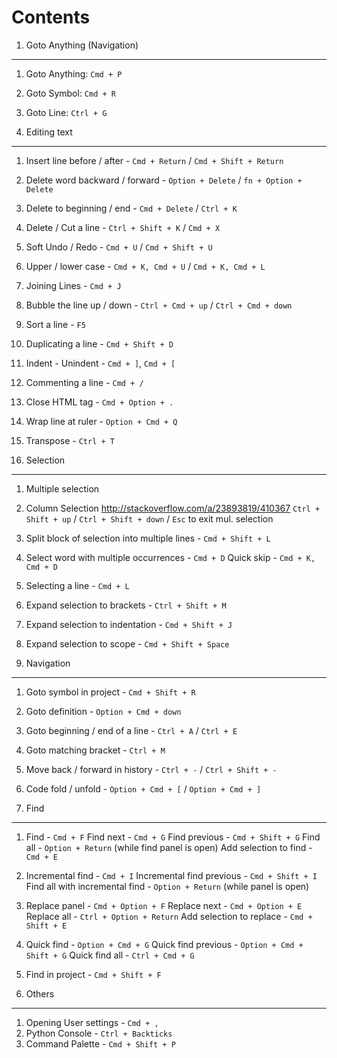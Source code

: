 Contents
=========

1. Goto Anything (Navigation)
------------------------------

1. Goto Anything: `Cmd + P`
2. Goto Symbol: `Cmd + R`
3. Goto Line: `Ctrl + G`

2. Editing text
----------------

1.  Insert line before / after - `Cmd + Return` / `Cmd + Shift + Return`
2.  Delete word backward / forward - `Option + Delete` / `fn + Option + Delete`
3.  Delete to beginning / end - `Cmd + Delete` / `Ctrl + K`
4.  Delete / Cut a line - `Ctrl + Shift + K` / `Cmd + X`
5.  Soft Undo / Redo - `Cmd + U` / `Cmd + Shift + U`
6.  Upper / lower case - `Cmd + K, Cmd + U` / `Cmd + K, Cmd + L`
7.  Joining Lines - `Cmd + J`
8.  Bubble the line up / down - `Ctrl + Cmd + up` / `Ctrl + Cmd + down`
9.  Sort a line - `F5`
10. Duplicating a line - `Cmd + Shift + D`
11. Indent - Unindent - `Cmd + ]`, `Cmd + [`
12. Commenting a line - `Cmd + /`
13. Close HTML tag - `Cmd + Option + .`
14. Wrap line at ruler - `Option + Cmd + Q`
15. Transpose - `Ctrl + T`

3. Selection
-------------

1. Multiple selection
2. Column Selection
     http://stackoverflow.com/a/23893819/410367
     `Ctrl + Shift + up` / `Ctrl + Shift + down` / `Esc` to exit mul. selection
3. Split block of selection into multiple lines - `Cmd + Shift + L`
4. Select word with multiple occurrences - `Cmd + D`
   Quick skip - `Cmd + K, Cmd + D`
5. Selecting a line - `Cmd + L`
6. Expand selection to brackets - `Ctrl + Shift + M`
7. Expand selection to indentation - `Cmd + Shift + J`
8. Expand selection to scope - `Cmd + Shift + Space`

4. Navigation
--------------

1. Goto symbol in project - `Cmd + Shift + R`
2. Goto definition - `Option + Cmd + down`
3. Goto beginning / end of a line - `Ctrl + A` / `Ctrl + E`
4. Goto matching bracket - `Ctrl + M`
5. Move back / forward in history - `Ctrl + -` / `Ctrl + Shift + -`
6. Code fold / unfold - `Option + Cmd + [` / `Option + Cmd + ]`

5. Find
--------

1. Find - `Cmd + F`
   Find next - `Cmd + G`
   Find previous - `Cmd + Shift + G`
   Find all - `Option + Return` (while find panel is open)
   Add selection to find - `Cmd + E`
2. Incremental find - `Cmd + I`
   Incremental find previous - `Cmd + Shift + I`
   Find all with incremental find - `Option + Return` (while panel is open)
3. Replace panel - `Cmd + Option + F`
   Replace next - `Cmd + Option + E`
   Replace all - `Ctrl + Option + Return`
   Add selection to replace - `Cmd + Shift + E`
4. Quick find - `Option + Cmd + G`
   Quick find previous - `Option + Cmd + Shift + G`
   Quick find all - `Ctrl + Cmd + G`
5. Find in project - `Cmd + Shift + F`

6. Others
----------

1. Opening User settings - `Cmd + ,`
2. Python Console - `Ctrl + Backticks`
3. Command Palette - `Cmd + Shift + P`
